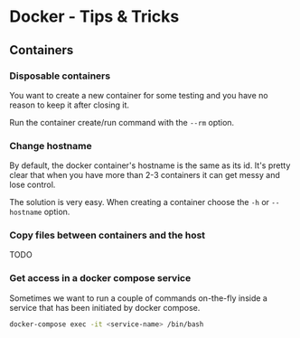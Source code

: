 # Docker - Tips & Tricks

## Containers


### Disposable containers
You want to create a new container for some testing and you have no reason to keep it after closing it.

Run the container create/run command with the `--rm` option.

### Change hostname
By default, the docker container's hostname is the same as its id. It's pretty clear that when you have more than 2-3 containers it can get messy and lose control.

The solution is very easy. When creating a container choose the `-h` or `--hostname` option.

### Copy files between containers and the host

TODO

### Get access in a docker compose service
Sometimes we want to run a couple of commands on-the-fly inside a service that has been initiated by docker compose.
```bash
docker-compose exec -it <service-name> /bin/bash
```

